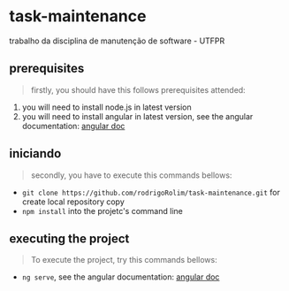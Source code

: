 # task-maintenance

trabalho da disciplina de manutenção de software - UTFPR
## prerequisites
 > firstly, you should have this follows prerequisites attended:
  1. you will need to install node.js in latest version 
  2. you will need to install angular in latest version, see the angular documentation: [angular doc](https://angular.io/)
## iniciando
> secondly, you have to execute this commands bellows:
* `git clone https://github.com/rodrigoRolim/task-maintenance.git` for create local repository copy 
* `npm install` into the projetc's command line
## executing the project
> To execute the project, try this commands bellows:
 * `ng serve`, see the angular documentation: [angular doc](https://angular.io/)
